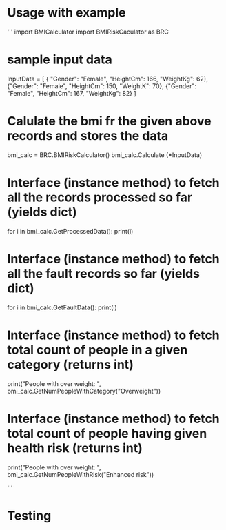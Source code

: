 
# Usage with example

'''
import BMICalculator import BMIRiskCaculator as BRC

# sample input data
InputData = [
        { "Gender": "Female", "HeightCm": 166, "WeightKg": 62},
        {"Gender": "Female", "HeightCm": 150, "WeightK": 70},
        {"Gender": "Female", "HeightCm": 167, "WeightKg": 82}
    ]

# Calulate the bmi fr the given above records and stores the data
bmi_calc = BRC.BMIRiskCalculator()
bmi_calc.Calculate (*InputData)

# Interface (instance method) to fetch all the records processed so far (yields dict)
for i in bmi_calc.GetProcessedData():
    print(i)

# Interface (instance method) to fetch all the fault records so far (yields dict)
for i in bmi_calc.GetFaultData():
    print(i)

# Interface (instance method) to fetch total count of people in a given category (returns int)
print("People with over weight: ", bmi_calc.GetNumPeopleWithCategory("Overweight"))

# Interface (instance method) to fetch total count of people having given health risk (returns int)
print("People with over weight: ", bmi_calc.GetNumPeopleWithRisk("Enhanced risk"))


'''


# Testing

